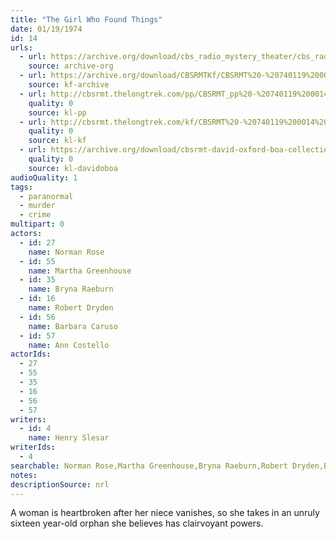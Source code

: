 ```yaml
---
title: "The Girl Who Found Things"
date: 01/19/1974
id: 14
urls: 
  - url: https://archive.org/download/cbs_radio_mystery_theater/cbs_radio_mystery_theater-0001-0050.zip/cbs_radio_mystery_theater-0001-0050%2Fcbsrmt_0014_the_girl_who_found_things.mp3
    source: archive-org
  - url: https://archive.org/download/CBSRMTKf/CBSRMT%20-%20740119%200014%20The%20Girl%20Who%20Found%20Things_kf.mp3
    source: kf-archive
  - url: http://cbsrmt.thelongtrek.com/pp/CBSRMT_pp%20-%20740119%200014%20The%20Girl%20Who%20Found%20Things.mp3
    quality: 0
    source: kl-pp
  - url: http://cbsrmt.thelongtrek.com/kf/CBSRMT%20-%20740119%200014%20The%20Girl%20Who%20Found%20Things_kf.mp3
    quality: 0
    source: kl-kf
  - url: https://archive.org/download/cbsrmt-david-oxford-boa-collection/CBSRMT-740119-0014-The-Girl-Who-Found-Things-(64-44)_kf-{BoA}.mp3
    quality: 0
    source: kl-davidoboa
audioQuality: 1
tags: 
  - paranormal
  - murder
  - crime
multipart: 0
actors:  
  - id: 27
    name: Norman Rose  
  - id: 55
    name: Martha Greenhouse  
  - id: 35
    name: Bryna Raeburn  
  - id: 16
    name: Robert Dryden  
  - id: 56
    name: Barbara Caruso  
  - id: 57
    name: Ann Costello
actorIds:  
  - 27  
  - 55  
  - 35  
  - 16  
  - 56  
  - 57
writers:  
  - id: 4
    name: Henry Slesar
writerIds:  
  - 4
searchable: Norman Rose,Martha Greenhouse,Bryna Raeburn,Robert Dryden,Barbara Caruso,Ann Costello Henry Slesar
notes: 
descriptionSource: nrl
---
```

A woman is heartbroken after her niece vanishes, so she takes in an unruly sixteen year-old orphan she believes has clairvoyant powers.